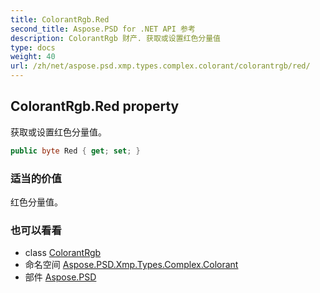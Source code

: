 ```yaml
---
title: ColorantRgb.Red
second_title: Aspose.PSD for .NET API 参考
description: ColorantRgb 财产. 获取或设置红色分量值
type: docs
weight: 40
url: /zh/net/aspose.psd.xmp.types.complex.colorant/colorantrgb/red/
---
```

## ColorantRgb.Red property

获取或设置红色分量值。

```csharp
public byte Red { get; set; }
```

### 适当的价值

红色分量值。

### 也可以看看

* class [ColorantRgb](../)
* 命名空间 [Aspose.PSD.Xmp.Types.Complex.Colorant](../../colorantrgb/)
* 部件 [Aspose.PSD](../../../)


